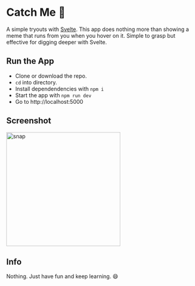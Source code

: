 # Catch Me 🍭
A simple tryouts with [Svelte](https://svelte.dev/). This app does nothing more than showing a meme that runs from you when you hover on it. Simple to grasp but effective for digging deeper with Svelte.

## Run the App
- Clone or download the repo.
- `cd` into directory.
- Install dependendencies with `npm i`
- Start the app with `npm run dev`
- Go to http://localhost:5000

## Screenshot
<img alt='snap' src='https://github.com/rahulhaque/catch-me-svelte/raw/master/public/screenshot/snap_1.png' width='300'/>

## Info
Nothing. Just have fun and keep learning. 😄